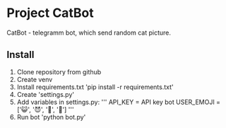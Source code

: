 # Project CatBot

CatBot - telegramm bot, which send random cat picture.

## Install

1. Clone repository from github
2. Create venv
3. Install requirements.txt 'pip install -r requirements.txt'
4. Create 'settings.py'
5. Add variables in settings.py:
'''
API_KEY = API key bot
USER_EMOJI = [':smiley_cat:', ':smiling_imp:', ':panda_face:', ':dog:']
'''
6. Run bot 'python bot.py'